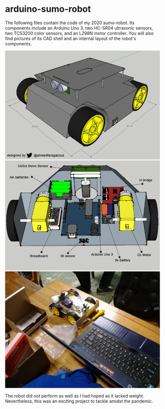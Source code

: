 # arduino-sumo-robot
The following files contain the code of my 2020 sumo-robot. Its components include an Arduino Uno 3, two HC-SR04 ultrasonic sensors, two TCS3200 color sensors, and an L298N motor controller.
You will also find pictures of its CAD shell and an internal layout of the robot's components. 

![Photo of the robot](3.jpg)
![Photo of the robot](2.jpg)
![Photo of the robot](1.jpg)

The robot did not perform as well as I had hoped as it lacked weight. Nevertheless, this was an exciting project to tackle amidst the pandemic. 